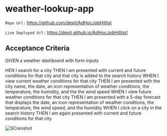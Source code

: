 # weather-lookup-app

` Repo Url: ` https://github.com/dexit/AdHocJobHitlist

`Live Deployed Url:` https://dexit.github.io/AdHocJobHitlist/

## Acceptance Criteria


GIVEN a weather dashboard with form inputs

HEN I search for a city
THEN I am presented with current and future conditions for that city and that city is added to the search history
WHEN I view current weather conditions for that city
THEN I am presented with the city name, the date, an icon representation of weather conditions, the temperature, the humidity, and the the wind speed
WHEN I view future weather conditions for that city
THEN I am presented with a 5-day forecast that displays the date, an icon representation of weather conditions, the temperature, the wind speed, and the humidity
WHEN I click on a city in the search history
THEN I am again presented with current and future conditions for that city



![SCrenshot]()
